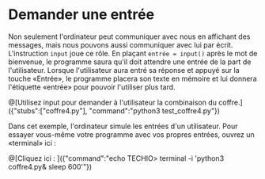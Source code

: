 # Demander une entrée 

Non seulement l'ordinateur peut communiquer avec nous en affichant des messages, mais nous pouvons aussi communiquer avec lui par écrit. L'instruction ```input``` joue ce rôle. En plaçant ```entrée = input()``` après le mot de bienvenue, le programme saura qu'il doit attendre une entrée de la part de l'utilisateur. Lorsque l'utilisateur aura entré sa réponse et appuyé sur la touche «Entrée», le programme placera son texte en mémoire et lui donnera l'étiquette «entrée» pour pouvoir l'utiliser plus tard.

@[Utilisez input pour demander à l'utilisateur la combinaison du coffre.]({"stubs":["coffre4.py"], "command":"python3 test_coffre4.py"})

Dans cet exemple, l'ordinateur simule les entrées d'un utilisateur. Pour essayer vous-même votre programme avec vos propres entrées, ouvrez un «terminal» ici :

@[Cliquez ici : ]({"command":"echo TECHIO> terminal -i 'python3 coffre4.py& sleep 600'"})
